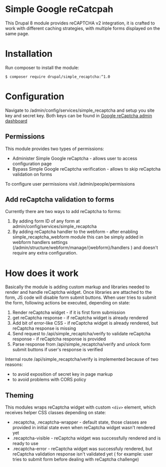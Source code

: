 <!---
// phpcs:ignoreFile -- this is not a core file
-->
# Simple Google reCatcpah
This Drupal 8 module provides reCAPTCHA v2 integration, it is crafted to work with different caching strategies, with multiple forms displayed on the same page.

# Installation 
Run composer to install the module:
```
$ composer require drupal/simple_recaptcha:^1.0
```

# Configuration 
Navigate to /admin/config/services/simple_recaptcha and setup you site key and secret key. 
Both keys can be found in [Google reCaptcha admin dashboard](https://www.google.com/recaptcha/admin/)

## Permissions 
This module provides two types of permissions:
* Administer Simple Google reCaptcha - allows user to access configuration page 
* Bypass Simple Google reCaptcha verification - allows to skip reCaptcha validation on forms 

To configure user permissions visit /admin/people/permissions

## Add reCaptcha validation to forms 
Currently there are two ways to add reCaptcha to forms: 
1. By adding form ID of any form at admin/config/services/simple_recaptcha
2. By adding reCaptcha handler to the webform - after enabling simple_recaptcha_webform module this can be simply added in webform handlers settings (/admin/structure/webform/manage/{webform}/handlers ) and doesn't require any extra configuration.

# How does it work 
Basically the module is adding custom markup and libraries needed to render and handle reCaptcha widget.
Once libraries are attached to the form, JS code will disable form submit buttons. 
When user tries to submit the form, following actions be executed, depending on state: 
1. Render reCaptcha widget - if it is first form submission 
2. get reCaptcha response - if reCaptcha widget is already rendered 
3. Add bit of error-like CSS - if reCaptcha widget is already rendered, but reCaptcha response is missing 
4. Send request to /api/simple_recaptcha/verify to validate reCaptcha response - if reCaptcha response is provided
5. Parse response from /api/simple_recaptcha/verify and unlock form submit buttons if user's response is verified 

Internal route /api/simple_recaptcha/verify is implemented because of two reasons:
* to avoid exposition of secret key in page markup
* to avoid problems with CORS policy 

## Theming
This modules wraps reCaptcha widget with custom `<div>` element, which receives helper CSS classes depending on state: 
* .recaptcha, .recaptcha-wrapper - default state, those classes are provided in initial state even when reCaptcha widget wasn't rendered yet
* .recaptcha-visible - reCaptcha widget was successfully rendered and is ready to use 
* .recaptcha-error - reCaptcha widget was successfuly rendered, but reCaptcha validation response isn't validated yet ( for example: user tries to submit form before dealing with reCaptcha challenge)
